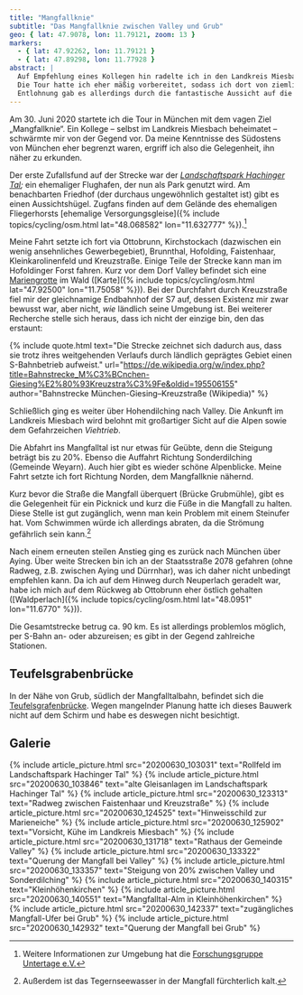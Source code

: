 ```yaml
---
title: "Mangfallknie"
subtitle: "Das Mangfallknie zwischen Valley und Grub"
geo: { lat: 47.9078, lon: 11.79121, zoom: 13 }
markers:
  - { lat: 47.92262, lon: 11.79121 }
  - { lat: 47.89298, lon: 11.77928 }
abstract: |
  Auf Empfehlung eines Kollegen hin radelte ich in den Landkreis Miesbach zum Mangfallknie.
  Die Tour hatte ich eher mäßig vorbereitet, sodass ich dort von ziemlichen Steigungen überrascht worden bin, die ich durch Schieben überwinden musste.
  Entlohnung gab es allerdings durch die fantastische Aussicht auf die Alpen und die Landschaft im Landkreis.
---
```


Am 30. Juni 2020 startete ich die Tour in München mit dem vagen Ziel „Mangfallknie“.
Ein Kollege – selbst im Landkreis Miesbach beheimatet – schwärmte mir von der Gegend vor.
Da meine Kenntnisse des Südostens von München eher begrenzt waren, ergriff ich also die Gelegenheit, ihn näher zu erkunden.

Der erste Zufallsfund auf der Strecke war der _[Landschaftspark Hachinger Tal](https://de.wikipedia.org/wiki/Landschaftspark_Hachinger_Tal);_ ein ehemaliger Flughafen, der nun als Park genutzt wird.
Am benachbarten Friedhof (der durchaus ungewöhnlich gestaltet ist) gibt es einen Aussichtshügel.
Zugfans finden auf dem Gelände des ehemaligen Fliegerhorsts [ehemalige Versorgungsgleise]({% include topics/cycling/osm.html lat="48.068582" lon="11.632777" %}).[^footnote-park]

Meine Fahrt setzte ich fort via Ottobrunn, Kirchstockach (dazwischen ein wenig ansehnliches Gewerbegebiet), Brunnthal, Hofolding, Faistenhaar, Kleinkarolinenfeld und Kreuzstraße.
Einige Teile der Strecke kann man im Hofoldinger Forst fahren.
Kurz vor dem Dorf Valley befindet sich eine [Mariengrotte](https://de.wikipedia.org/wiki/Kleinkarolinenfeld) im Wald ([Karte]({% include topics/cycling/osm.html lat="47.92500" lon="11.75058" %})).
Bei der Durchfahrt durch Kreuzstraße fiel mir der gleichnamige Endbahnhof der S7 auf, dessen Existenz mir zwar bewusst war, aber nicht, _wie_ ländlich seine Umgebung ist.
Bei weiterer Recherche stelle sich heraus, dass ich nicht der einzige bin, den das erstaunt:

{% include quote.html text="Die Strecke zeichnet sich dadurch aus, dass sie trotz ihres weitgehenden Verlaufs durch ländlich geprägtes Gebiet einen S-Bahnbetrieb aufweist." url="https://de.wikipedia.org/w/index.php?title=Bahnstrecke_M%C3%BCnchen-Giesing%E2%80%93Kreuzstra%C3%9Fe&oldid=195506155" author="Bahnstrecke München-Giesing–Kreuzstraße (Wikipedia)" %}

Schließlich ging es weiter über Hohendilching nach Valley.
Die Ankunft im Landkreis Miesbach wird belohnt mit großartiger Sicht auf die Alpen sowie dem Gefahrzeichen _Viehtrieb_.

Die Abfahrt ins Mangfalltal ist nur etwas für Geübte, denn die Steigung beträgt bis zu 20%.
Ebenso die Auffahrt Richtung Sonderdilching (Gemeinde Weyarn).
Auch hier gibt es wieder schöne Alpenblicke.
Meine Fahrt setzte ich fort Richtung Norden, dem Mangfallknie nähernd.

Kurz bevor die Straße die Mangfall überquert (Brücke Grubmühle), gibt es die Gelegenheit für ein Picknick und kurz die Füße in die Mangfall zu halten.
Diese Stelle ist gut zugänglich, wenn man kein Problem mit einem Steinufer hat.
Vom Schwimmen würde ich allerdings abraten, da die Strömung gefährlich sein kann.[^footnote-mangfall]

Nach einem erneuten steilen Anstieg ging es zurück nach München über Aying.
Über weite Strecken bin ich an der Staatsstraße 2078 gefahren (ohne Radweg, z.B. zwischen Aying und Dürrnhar), was ich daher nicht unbedingt empfehlen kann.
Da ich auf dem Hinweg durch Neuperlach geradelt war, habe ich mich auf dem Rückweg ab Ottobrunn eher östlich gehalten ([Waldperlach]({% include topics/cycling/osm.html lat="48.0951" lon="11.6770" %})).

Die Gesamtstrecke betrug ca. 90 km.
Es ist allerdings problemlos möglich, per S-Bahn an- oder abzureisen; es gibt in der Gegend zahlreiche Stationen.

## Teufelsgrabenbrücke

In der Nähe von Grub, südlich der Mangfalltalbahn, befindet sich die [Teufelsgrafenbrücke](https://de.wikipedia.org/wiki/Teufelsgrabenbr%C3%BCcke_(Valley)).
Wegen mangelnder Planung hatte ich dieses Bauwerk nicht auf dem Schirm und habe es deswegen nicht besichtigt.

## Galerie

<div class="gallery">
  {% include article_picture.html src="20200630_103031" text="Rollfeld im Landschaftspark Hachinger Tal" %}
  {% include article_picture.html src="20200630_103846" text="alte Gleisanlagen im Landschaftspark Hachinger Tal" %}
  {% include article_picture.html src="20200630_123313" text="Radweg zwischen Faistenhaar und Kreuzstraße" %}
  {% include article_picture.html src="20200630_124525" text="Hinweisschild zur Marieneiche" %}
  {% include article_picture.html src="20200630_125902" text="Vorsicht, Kühe im Landkreis Miesbach" %}
  {% include article_picture.html src="20200630_131718" text="Rathaus der Gemeinde Valley" %}
  {% include article_picture.html src="20200630_133322" text="Querung der Mangfall bei Valley" %}
  {% include article_picture.html src="20200630_133357" text="Steigung von 20% zwischen Valley und Sonderdilching" %}
  {% include article_picture.html src="20200630_140315" text="Kleinhöhenkirchen" %}
  {% include article_picture.html src="20200630_140551" text="Mangfalltal-Alm in Kleinhöhenkirchen" %}
  {% include article_picture.html src="20200630_142337" text="zugängliches Mangfall-Ufer bei Grub" %}
  {% include article_picture.html src="20200630_142932" text="Querung der Mangfall bei Grub" %}
</div>

[^footnote-park]: Weitere Informationen zur Umgebung hat die [Forschungsgruppe Untertage e.V.](https://fgut.wordpress.com/bauwerke/wk2/militarische-anlagen2/bayern/neubiberg-flughafen/)
[^footnote-mangfall]: Außerdem ist das Tegernseewasser in der Mangfall fürchterlich kalt.
